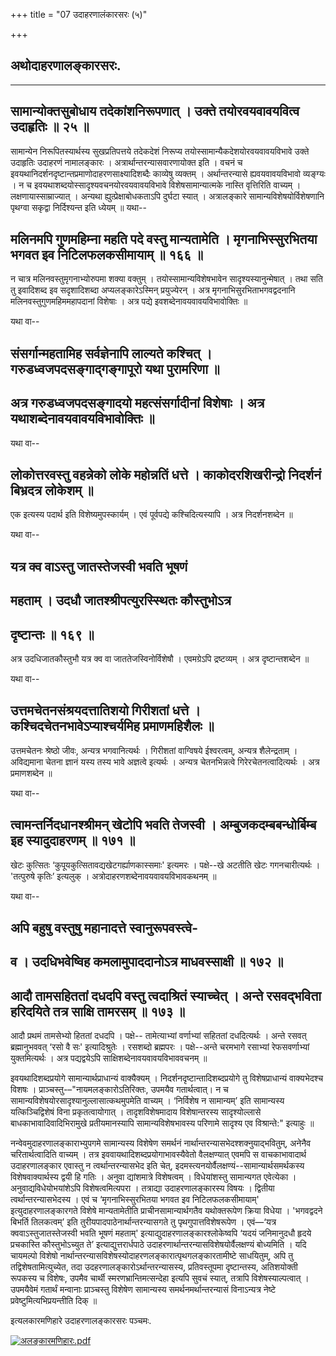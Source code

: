 +++
title = "07 उदाहरणालंकारसरः (५)"

+++


## अथोदाहरणालङ्कारसरः.


_________






## सामान्योक्तसुबोधाय तदेकांशनिरूपणात् । उक्ते तयोरवयवावयवित्व उदाहृतिः ॥ २५ ॥

सामान्येन निरूपितस्यार्थस्य सुखप्रतिपत्तये तदेकदेशं निरूप्य
तयोस्सामान्यैकदेशयोरवयवावयविभावे उक्ते उदाहृतिः उदाहरणं नामालङ्कारः ।
अत्रार्थान्तरन्यासवारणायोक्त इति । वचनं च
इवयथानिदर्शनदृष्टान्तप्रमाणोदाहरणसाक्ष्यादिशब्दैः काव्येषु व्यक्तम् ।
अर्थान्तरन्यासे ह्यवयवावयविभावो व्यङ्ग्यः । न च
इवयथाशब्दयोस्सादृश्यवचनयोरवयवावयविभावे विशेषसामान्यात्मके नास्ति
वृत्तिरिति वाच्यम् । लक्षणायास्साम्राज्यात् । अन्यथा
ह्युत्प्रेक्षाबोधकताऽपि दुर्घटा स्यात् । अत्रालङ्कारे
सामान्यविशेषयोर्विशेषणानि पृथग्वा सकृद्वा निर्दिश्यन्त इति ध्येयम् ॥
यथा--



## मलिनमपि गुणमहिम्ना महति पदे वस्तु मान्यतामेति । मृगनाभिस्सुरभितया भगवत इव निटिलफलकसीमायाम् ॥ १६६ ॥

न चात्र मलिनवस्तुमृगनाभ्योरुपमा शक्या वक्तुम् । तयोस्सामान्यविशेषभावेन
सादृश्यस्यानुन्मेषात् । तथा सति तु इवादिशब्द इव सदृशादिशब्दा
अप्यलङ्कारेऽस्मिन् प्रयुज्येरन् । अत्र मृगनाभिसुरभिताभगवद्वदनानि
मलिनवस्तुगुणमहिममहापदानां विशेषाः । अत्र पद्ये
इवशब्देनावयवावयविभावोक्तिः ॥

यथा वा--



## संसर्गान्महतामिह सर्वज्ञेनापि लाल्यते कश्चित् । गरुडध्वजपदसङ्गाद्गङ्गापूरो यथा पुरामरिणा ॥

## अत्र गरुडध्वजपदसङ्गादयो महत्संसर्गादीनां विशेषाः । अत्र यथाशब्देनावयवावयविभावोक्तिः ॥

यथा वा--



## लोकोत्तरवस्तु वहन्नेको लोके महोन्नतिं धत्ते । काकोदरशिखरीन्द्रो निदर्शनं बिभ्रदत्र लोकेशम् ॥

एक इत्यस्य पदार्थ इति विशेष्यमुपस्कार्यम् । एवं पूर्वपद्ये
कश्चिदित्यस्यापि । अत्र निदर्शनशब्देन ॥

यथा वा--



## यत्र क्व वाऽस्तु जातस्तेजस्वी भवति भूषणं

## महताम् । उदधौ जातश्श्रीपत्युरस्स्थितः कौस्तुभोऽत्र

## **दृष्टान्तः ॥ १६९ ॥**

अत्र उदधिजातकौस्तुभौ यत्र क्व वा जाततेजस्विनोर्विशेषौ । एवमग्रेऽपि
द्रष्टव्यम् । अत्र दृष्टान्तशब्देन ॥

यथा वा--



## उत्तमचेतनसंश्रयदत्तातिशयो गिरीशतां धत्ते । कश्चिदचेतनभावेऽप्याश्चर्यमिह प्रमाणमहिशैलः ॥

उत्तमचेतनः श्रेष्ठो जीवः, अन्यत्र भगवानित्यर्थः । गिरीशतां वाग्विषये
ईश्वरत्वम्, अन्यत्र शैलेन्द्रताम् । अविद्यमाना चेतना ज्ञानं यस्य तस्य
भावे अज्ञत्वे इत्यर्थः । अन्यत्र चेतनभिन्नत्वे गिरेरचेतनत्वादित्यर्थः ।
अत्र प्रमाणशब्देन ॥

यथा वा--



## त्वामन्तर्निदधानश्श्रीमन् खेटोपि भवति तेजस्वी । अम्बुजकदम्बबन्धोर्बिम्ब इह स्यादुदाहरणम् ॥ १७१ ॥

खेटः कुत्सितः ‘कुपूयकुत्सितावद्यखेटगर्ह्याणकास्समाः' इत्यमरः ।
पक्षे--खे अटतीति खेटः गगनचारीत्यर्थः । 'तत्पुरुषे कृतिः’ इत्यलुक् ।
अत्रोदाहरणशब्देनावयवावयविभावकथनम् ॥

यथा वा--



## अपि बहुषु वस्तुषु महानादत्ते स्वानुरूपवस्त्वे-

## व । उदधिभवेष्विह कमलामुपाददानोऽत्र माधवस्साक्षी ॥ १७२ ॥



## आदौ तामसहिततां दधदपि वस्तु त्वदाश्रितं स्याच्चेत् । अन्ते रसवद्भविता हरिदयिते तत्र साक्षि तामरसम् ॥ १७३ ॥

आदौ प्रथमं तामसेभ्यो हिततां दधदपि । पक्षे-- तामेत्याभ्यां वर्णाभ्यां
सहिततां दधदित्यर्थः । अन्ते रसवत् ब्रह्मानुभववत् ‘रसो वै सः'
इत्यादिश्रुतेः । रसशब्दो ब्रह्मपरः । पक्षे--अन्ते चरमभागे रसाभ्यां
रेफसवर्णाभ्यां युक्तमित्यर्थः । अत्र पद्यद्वयेऽपि
साक्षिशब्देनावयवावयविभाववचनम् ॥

इवयथादिशब्दप्रयोगे सामान्यार्थप्राधान्यं वाक्यैक्यम् ।
निदर्शनदृष्टान्तादिशब्दप्रयोगे तु विशेषप्राधान्यं वाक्यभेदश्च विशषः ।
प्राञ्चस्तु-–"नायमलङ्कारोऽतिरिक्तः, उपमयैव गतार्थत्वात्। न च
सामान्यविशेषयोरसादृश्यानुल्लासात्कथमुपमेति वाच्यम् । ‘निर्विशेष न
सामान्यम्’ इति सामान्यस्य यत्किञ्चिद्विशेषं विना प्रकृतत्वायोगात् ।
तादृशविशेषमादाय विशेषान्तरस्य सादृश्योल्लासे बाधकाभावादिवादिभिरामुखे
प्रतीयमानस्यापि सामान्यविशेषभावस्य परिणामे सादृश्य एव विश्रान्ते:"
इत्याहुः ॥

नन्वेवमुदाहरणालङ्काराभ्युपगमे सामान्यस्य विशेषेण समर्थनं
नार्थान्तरन्यासभेदश्शक्नुयाद्भवितुम्, अनेनैव चरितार्थत्वादिति वाच्यम् ।
तत्र इववायथादिशब्दप्रयोगाभावस्यैवेतो वैलक्षण्यात् एवमपि स वाचकाभावादार्थ
उदाहरणालङ्कार एवास्तु न त्वर्थान्तरन्यासभेद इति चेत्,
इदमस्त्यनयोर्वैलक्षण्यं--सामान्यार्थसमर्थकस्य विशेषवाक्यार्थस्य द्वयी हि
गतिः । अनुवा द्यांशमात्रे विशेषत्वम् । विधेयांशस्तु सामान्यगत एवेत्येका
। अनुवाद्यविधेयोभयांशेऽपि विशेषत्वमित्यपरा । तत्राद्या उदाहरणालङ्कारस्य
विषयः । द्वितीया त्वर्थान्तरन्यासभेदस्य । एवं च ‘मृगनाभिस्सुरभितया भगवत
इव निटिलफलकसीमायाम्' इत्युदाहरणालङ्कारगते विशेषे मान्यतामेतीति
प्राचीनसामान्यार्थगतैव यथोक्तरूपेण क्रिया विधेया । 'भगवद्वदने बिभर्ति
तिलकत्वम्’ इति तुरीयपादपाठेनार्थान्तरन्यासगते तु पृथगुपात्तविशेषरूपेण ।
एवं—‘यत्र क्ववाऽस्तुजातस्तेजस्वी भवति भूषणं महताम्'
इत्याद्युदाहरणालङ्कारश्लोकेष्वपि ‘यदयं जनिमानुदधौ हृदये प्रचकास्ति
कौस्तुभोऽच्युत ते’ इत्याद्युत्तरार्धपाठे
उदाहरणार्थान्तरन्यासविशेषयोर्वैलक्षण्यं बोध्यमिति । यदि चायमल्पो विशेषो
नार्थान्तरन्यासविशेषस्योदाहरणलङ्कारात्पृथगलङ्कारतामीष्टे साधयितुम्, अपि
तु तद्विशेषतामित्युच्येत, तदा उदहरणालङ्कारोऽर्थान्तरन्यासस्य,
प्रतिवस्तूपमा दृष्टान्तस्य, अतिशयोक्ती रूपकस्य च विशेषः, उपमैव चार्थी
स्मरणभ्रान्तिमत्सन्देहा इत्यपि सुवचं स्यात्, तत्रापि विशेषस्याल्पत्वात्
। उपमयैवेमं गतार्थं मन्वानाः प्राञ्चस्तु विशेषेण सामान्यस्य
समर्थनमर्थान्तरन्यासं विनाऽन्यत्र नेष्टे प्रवेष्टुमित्यभिप्रयन्तीति दिक्
॥

इत्यलकारमणिहारे उदाहरणालङ्कारसरः पञ्चमः.

[![अलङ्कारमणिहारः.pdf](//upload.wikimedia.org/wikisource/sa/thumb/3/3b/%E0%A4%85%E0%A4%B2%E0%A4%99%E0%A5%8D%E0%A4%95%E0%A4%BE%E0%A4%B0%E0%A4%AE%E0%A4%A3%E0%A4%BF%E0%A4%B9%E0%A4%BE%E0%A4%B0%E0%A4%83.pdf/page104-405px-%E0%A4%85%E0%A4%B2%E0%A4%99%E0%A5%8D%E0%A4%95%E0%A4%BE%E0%A4%B0%E0%A4%AE%E0%A4%A3%E0%A4%BF%E0%A4%B9%E0%A4%BE%E0%A4%B0%E0%A4%83.pdf.jpg)](/w/index.php?title=%E0%A4%B8%E0%A4%9E%E0%A5%8D%E0%A4%9A%E0%A4%BF%E0%A4%95%E0%A4%BE:%E0%A4%85%E0%A4%B2%E0%A4%99%E0%A5%8D%E0%A4%95%E0%A4%BE%E0%A4%B0%E0%A4%AE%E0%A4%A3%E0%A4%BF%E0%A4%B9%E0%A4%BE%E0%A4%B0%E0%A4%83.pdf&page=104)

